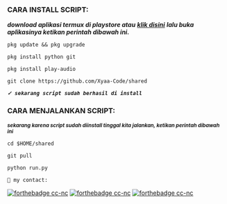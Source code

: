 
<h3 align="left">CARA INSTALL SCRIPT:</h3>

***download aplikasi termux di playstore atau*** ***<a href="https://f-droid.org/en/packages/com.termux/">klik disini</a>*** ***lalu buka aplikasinya ketikan perintah dibawah ini.***


```pkg update && pkg upgrade```

```pkg install python git```

```pkg install play-audio```

```git clone https://github.com/Xyaa-Code/shared```

***```✓ sekarang script sudah berhasil di install```***

<h3 align="left">CARA MENJALANKAN SCRIPT:</h3>

<sub>***sekarang karena script sudah diinstall tinggal kita jalankan, ketikan perintah dibawah ini***</sub>

```cd $HOME/shared```      

```git pull```

```python run.py```


```👥 my contact:```

[![forthebadge cc-nc](https://img.shields.io/badge/WhatsApp-25D366?style=for-the-badge&logo=whatsapp&logoColor=white)](https://wa.me/+6281227172283)
[![forthebadge cc-nc](https://img.shields.io/badge/Facebook-1877F2?style=for-the-badge&logo=facebook&logoColor=white)](https://www.facebook.com/Aditya.putraXD991)
[![forthebadge cc-nc](https://img.shields.io/badge/Instagram-%23E4405F.svg?style=for-the-badge&logo=Instagram&logoColor=white)](https://www.instagram.com/Xyaa_Codename)
